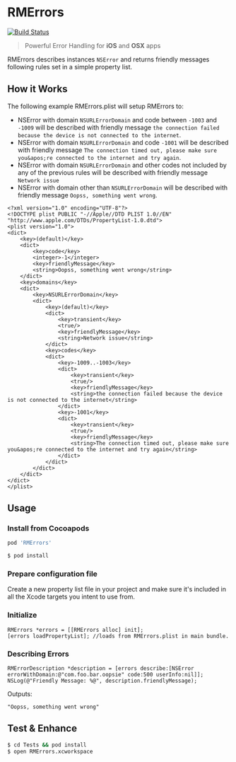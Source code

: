 # RMErrors
[![Build Status](https://travis-ci.org/ride/RMErrors.svg?branch=master)](https://travis-ci.org/ride/RMErrors)

> Powerful Error Handling for **iOS** and **OSX** apps

RMErrors describes instances `NSError` and returns friendly messages following rules set in a simple property list.

## How it Works

The following example RMErrors.plist will setup RMErrors to:

* NSError with domain `NSURLErrorDomain` and code between `-1003` and `-1009` will be described with friendly message `the connection failed because the device is not connected to the internet`.
* NSError with domain `NSURLErrorDomain` and code `-1001` will be described with friendly message `The connection timed out, please make sure you&apos;re connected to the internet and try again`.
* NSError with domain `NSURLErrorDomain` and other codes not included by any of the previous rules will be described with friendly message `Network issue`
* NSError with domain other than `NSURLErrorDomain` will be described with friendly message `Oopss, something went wrong`.


```plist
<?xml version="1.0" encoding="UTF-8"?>
<!DOCTYPE plist PUBLIC "-//Apple//DTD PLIST 1.0//EN" "http://www.apple.com/DTDs/PropertyList-1.0.dtd">
<plist version="1.0">
<dict>
	<key>(default)</key>
	<dict>
		<key>code</key>
		<integer>-1</integer>
		<key>friendlyMessage</key>
		<string>Oopss, something went wrong</string>
	</dict>
	<key>domains</key>
	<dict>
		<key>NSURLErrorDomain</key>
		<dict>
			<key>(default)</key>
			<dict>
				<key>transient</key>
				<true/>
				<key>friendlyMessage</key>
				<string>Network issue</string>
			</dict>
			<key>codes</key>
			<dict>
				<key>-1009..-1003</key>
				<dict>
					<key>transient</key>
					<true/>
					<key>friendlyMessage</key>
					<string>the connection failed because the device is not connected to the internet</string>
				</dict>
				<key>-1001</key>
				<dict>
					<key>transient</key>
					<true/>
					<key>friendlyMessage</key>
					<string>The connection timed out, please make sure you&apos;re connected to the internet and try again</string>
				</dict>
			</dict>
		</dict>
	</dict>
</dict>
</plist>

```


## Usage

### Install from Cocoapods

```rb
pod 'RMErrors'
```

```bash
$ pod install
```

### Prepare configuration file

Create a new property list file in your project and make sure it's included in all the Xcode targets you intent to use from.

### Initialize

```obj-c
RMErrors *errors = [[RMErrors alloc] init];
[errors loadPropertyList]; //loads from RMErrors.plist in main bundle.
```

### Describing Errors

```obj-c
RMErrorDescription *description = [errors describe:[NSError errorWithDomain:@"com.foo.bar.oopsie" code:500 userInfo:nil]];
NSLog(@"Friendly Message: %@", description.friendlyMessage);
```

Outputs:

    "Oopss, something went wrong"

## Test & Enhance

```bash
$ cd Tests && pod install
$ open RMErrors.xcworkspace
```

